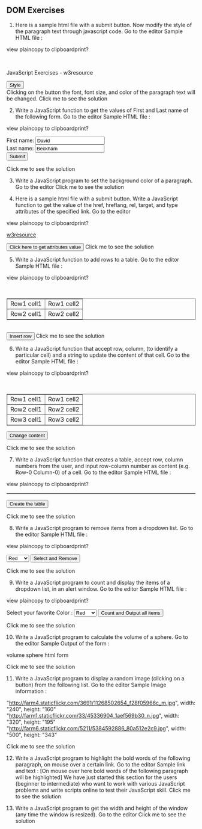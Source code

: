 ## DOM Exercises

1. Here is a sample html file with a submit button. Now modify the style of the paragraph text through javascript code. Go to the editor
Sample HTML file :

view plaincopy to clipboardprint?
<!DOCTYPE html>  
<html><br><head>  
<meta charset=utf-8 />  
<title>JS DOM paragraph style</title>  
</head>   
<body>  
<p id ='text'>JavaScript Exercises - w3resource</p>   
<div>  
<button id="jsstyle"  
onclick="js_style()">Style</button>  
</div>  
</body>  
</html>  
Clicking on the button the font, font size, and color of the paragraph text will be changed.
Click me to see the solution

2. Write a JavaScript function to get the values of First and Last name of the following form. Go to the editor
Sample HTML file :

view plaincopy to clipboardprint?
<!DOCTYPE html>  
<html><head>  
<meta charset=utf-8 />  
<title>Return first and last name from a form - w3resource</title>  
</head><body>  
<form id="form1" onsubmit="getFormvalue()">  
First name: <input type="text" name="fname" value="David"><br>  
Last name: <input type="text" name="lname" value="Beckham"><br>  
<input type="submit" value="Submit">  
</form>  
</body>  
</html>  
Click me to see the solution

3. Write a JavaScript program to set the background color of a paragraph. Go to the editor
Click me to see the solution

4. Here is a sample html file with a submit button. Write a JavaScript function to get the value of the href, hreflang, rel, target, and type attributes of the specified link. Go to the editor

view plaincopy to clipboardprint?
<!DOCTYPE html>  
<html><head>  
<meta charset=utf-8 />  
</head>  
<body>  
<p><a id="w3r" type="text/html" hreflang="en-us" rel="nofollow" target="_self" href="http://www.w3resource.com/">w3resource</a></p>  
<button onclick="getAttributes()">Click here to get  attributes value</button>  
</body></html>  
Click me to see the solution

5. Write a JavaScript function to add rows to a table. Go to the editor
Sample HTML file :

view plaincopy to clipboardprint?
<!DOCTYPE html>  
<html><head><br><meta charset=utf-8 />  
<title>Insert row in a table - w3resource</title>  
</head><body>  
<table id="sampleTable" border="1">  
<tr><td>Row1 cell1</td>  
<td>Row1 cell2</td></tr>  
<tr><td>Row2 cell1</td>  
<td>Row2 cell2</td></tr>  
</table><br>  
<input type="button" onclick="insert_Row()" value="Insert row">   
</body></html>  
Click me to see the solution

6. Write a JavaScript function that accept row, column, (to identify a particular cell) and a string to update the content of that cell. Go to the editor
Sample HTML file :

view plaincopy to clipboardprint?
<!DOCTYPE html>  
<html><head><br><meta charset=utf-8 />  
<title>Change the content of a cell</title>  
</head><body>  
<table id="myTable" border="1">  
<tr><td>Row1 cell1</td>  
<td>Row1 cell2</td></tr>  
<tr><td>Row2 cell1</td>  
<td>Row2 cell2</td></tr>  
<tr><td>Row3 cell1</td>  
<td>Row3 cell2</td></tr>  
</table><form>  
<input type="button" onclick="changeContent()" value="Change content">  
</form></body></html>  
Click me to see the solution

7. Write a JavaScript function that creates a table, accept row, column numbers from the user, and input row-column number as content (e.g. Row-0 Column-0) of a cell. Go to the editor
Sample HTML file :

view plaincopy to clipboardprint?
<!DOCTYPE html>  
<html>  
<head>  
<meta charset=utf-8 />  
<title>Change the content of a cell</title>  
<style type="text/css">  
body {margin: 30px;}  
</style>    
</head><body>  
<table id="myTable" border="1">  
</table><form>  
<input type="button" onclick="createTable()" value="Create the table">  
</form></body></html>  
Click me to see the solution

8. Write a JavaScript program to remove items from a dropdown list. Go to the editor
Sample HTML file :

view plaincopy to clipboardprint?
<!DOCTYPE html>  
<html><head>  
<meta charset=utf-8 />  
<title>Remove items from a dropdown list</title>  
</head><body><form>  
<select id="colorSelect">  
<option>Red</option>  
<option>Green</option>  
<option>White</option>  
<option>Black</option>  
</select>  
<input type="button" onclick="removecolor()" value="Select and Remove"><br></form></body></html>  
Click me to see the solution

9. Write a JavaScript program to count and display the items of a dropdown list, in an alert window. Go to the editor
Sample HTML file :

view plaincopy to clipboardprint?
<!DOCTYPE html>  
<html><head>  
<meta charset=utf-8 />  
<style type="text/css">  
body {margin: 30px;}  
</style>     
<title>Count and display items of a dropdown list - w3resource</title>  
</head><body><form>  
Select your favorite Color :  
<select id="mySelect">  
<option>Red</option>  
<option>Green</option>  
<option>Blue</option>  
<option>White</option>  
</select>  
<input type="button" onclick="getOptions()" value="Count and Output all items">  
</form></body></html>  
Click me to see the solution

10. Write a JavaScript program to calculate the volume of a sphere. Go to the editor
Sample Output of the form :

volume sphere html form

Click me to see the solution

11. Write a JavaScript program to display a random image (clicking on a button) from the following list. Go to the editor
Sample Image information :

"http://farm4.staticflickr.com/3691/11268502654_f28f05966c_m.jpg", width: "240", height: "160"
"http://farm1.staticflickr.com/33/45336904_1aef569b30_n.jpg", width: "320", height: "195"
"http://farm6.staticflickr.com/5211/5384592886_80a512e2c9.jpg", width: "500", height: "343"

Click me to see the solution

12. Write a JavaScript program to highlight the bold words of the following paragraph, on mouse over a certain link. Go to the editor
Sample link and text :
[On mouse over here bold words of the following paragraph will be highlighted]
We have just started this section for the users (beginner to intermediate) who want to work with various JavaScript problems and write scripts online to test their JavaScript skill.
Click me to see the solution

13. Write a JavaScript program to get the width and height of the window (any time the window is resized). Go to the editor
Click me to see the solution
